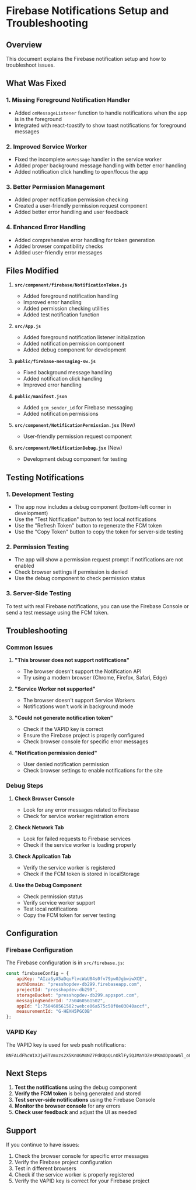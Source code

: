 # Firebase Notifications Setup and Troubleshooting

## Overview
This document explains the Firebase notification setup and how to troubleshoot issues.

## What Was Fixed

### 1. **Missing Foreground Notification Handler**
- Added `onMessageListener` function to handle notifications when the app is in the foreground
- Integrated with react-toastify to show toast notifications for foreground messages

### 2. **Improved Service Worker**
- Fixed the incomplete `onMessage` handler in the service worker
- Added proper background message handling with better error handling
- Added notification click handling to open/focus the app

### 3. **Better Permission Management**
- Added proper notification permission checking
- Created a user-friendly permission request component
- Added better error handling and user feedback

### 4. **Enhanced Error Handling**
- Added comprehensive error handling for token generation
- Added browser compatibility checks
- Added user-friendly error messages

## Files Modified

1. **`src/component/firebase/NotificationToken.js`**
   - Added foreground notification handling
   - Improved error handling
   - Added permission checking utilities
   - Added test notification function

2. **`src/App.js`**
   - Added foreground notification listener initialization
   - Added notification permission component
   - Added debug component for development

3. **`public/firebase-messaging-sw.js`**
   - Fixed background message handling
   - Added notification click handling
   - Improved error handling

4. **`public/manifest.json`**
   - Added `gcm_sender_id` for Firebase messaging
   - Added notification permissions

5. **`src/component/NotificationPermission.jsx`** (New)
   - User-friendly permission request component

6. **`src/component/NotificationDebug.jsx`** (New)
   - Development debug component for testing

## Testing Notifications

### 1. **Development Testing**
- The app now includes a debug component (bottom-left corner in development)
- Use the "Test Notification" button to test local notifications
- Use the "Refresh Token" button to regenerate the FCM token
- Use the "Copy Token" button to copy the token for server-side testing

### 2. **Permission Testing**
- The app will show a permission request prompt if notifications are not enabled
- Check browser settings if permission is denied
- Use the debug component to check permission status

### 3. **Server-Side Testing**
To test with real Firebase notifications, you can use the Firebase Console or send a test message using the FCM token.

## Troubleshooting

### Common Issues

1. **"This browser does not support notifications"**
   - The browser doesn't support the Notification API
   - Try using a modern browser (Chrome, Firefox, Safari, Edge)

2. **"Service Worker not supported"**
   - The browser doesn't support Service Workers
   - Notifications won't work in background mode

3. **"Could not generate notification token"**
   - Check if the VAPID key is correct
   - Ensure the Firebase project is properly configured
   - Check browser console for specific error messages

4. **"Notification permission denied"**
   - User denied notification permission
   - Check browser settings to enable notifications for the site

### Debug Steps

1. **Check Browser Console**
   - Look for any error messages related to Firebase
   - Check for service worker registration errors

2. **Check Network Tab**
   - Look for failed requests to Firebase services
   - Check if the service worker is loading properly

3. **Check Application Tab**
   - Verify the service worker is registered
   - Check if the FCM token is stored in localStorage

4. **Use the Debug Component**
   - Check permission status
   - Verify service worker support
   - Test local notifications
   - Copy the FCM token for server testing

## Configuration

### Firebase Configuration
The Firebase configuration is in `src/firebase.js`:
```javascript
const firebaseConfig = {
    apiKey: "AIzaSyA5aDquFlvcWaU84s0fv79pw0JgbwiwXCE",
    authDomain: "presshopdev-db299.firebaseapp.com",
    projectId: "presshopdev-db299",
    storageBucket: "presshopdev-db299.appspot.com",
    messagingSenderId: "750460561502",
    appId: "1:750460561502:web:e06a575c50f0e03040accf",
    measurementId: "G-HEXH5PGC0B"
};
```

### VAPID Key
The VAPID key is used for web push notifications:
```
BNFALdFhcWIXJjwETVmxzs2X5KnUGM4NZ7PdK0pQLnOklFyiQJMaYOZesPKmODpUoW6l_oUqj3Vzcwh7fMMoUKE
```

## Next Steps

1. **Test the notifications** using the debug component
2. **Verify the FCM token** is being generated and stored
3. **Test server-side notifications** using the Firebase Console
4. **Monitor the browser console** for any errors
5. **Check user feedback** and adjust the UI as needed

## Support

If you continue to have issues:
1. Check the browser console for specific error messages
2. Verify the Firebase project configuration
3. Test in different browsers
4. Check if the service worker is properly registered
5. Verify the VAPID key is correct for your Firebase project 